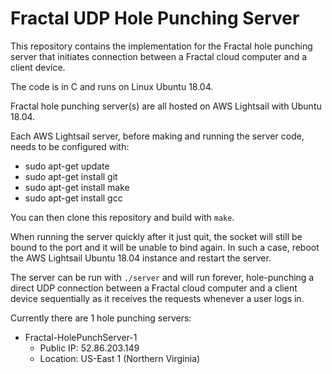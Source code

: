 # Fractal UDP Hole Punching Server

This repository contains the implementation for the Fractal hole punching server that initiates connection between a Fractal cloud computer and a client device.

The code is in C and runs on Linux Ubuntu 18.04.

Fractal hole punching server(s) are all hosted on AWS Lightsail with Ubuntu 18.04.

Each AWS Lightsail server, before making and running the server code, needs to be configured with:
- sudo apt-get update
- sudo apt-get install git
- sudo apt-get install make
- sudo apt-get install gcc

You can then clone this repository and build with `make`.

When running the server quickly after it just quit, the socket will still be bound to the port and it will be unable to bind again. In such a case, reboot the AWS Lightsail Ubuntu 18.04 instance and restart the server.

The server can be run with `./server` and will run forever, hole-punching a direct UDP connection between a Fractal cloud computer and a client device sequentially as it receives the requests whenever a user logs in.

Currently there are 1 hole punching servers:
- Fractal-HolePunchServer-1
    - Public IP: 52.86.203.149
    - Location: US-East 1 (Northern Virginia)
